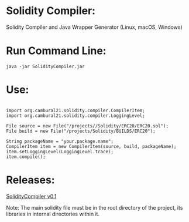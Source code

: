 # Solidity Compiler:

Solidity Compiler and Java Wrapper Generator (Linux, macOS, Windows)

Run Command Line:
====
```
java -jar SolidityCompiler.jar
```

Use:
====
```

import org.cambural21.solidity.compiler.CompilerItem;
import org.cambural21.solidity.compiler.LoggingLevel;

File source = new File("/projects//Solidity/ERC20/ERC20.sol");
File build = new File("/projects/Solidity/BUILDS/ERC20");

String packageName = "your.package.name";
CompilerItem item = new CompilerItem(source, build, packageName);
item.setLoggingLevel(LoggingLevel.trace);
item.compile();

```

Releases:
====

[SolidityCompiler v0.1](https://github.com/Cambural21/solidity-compiler/releases/download/RELEASE/SolidityCompiler.jar)

Note: The main solidity file must be in the root directory of the project, its libraries in internal directories within it.

